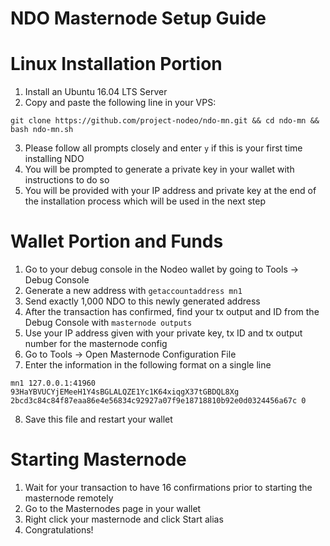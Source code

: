 # NDO Masternode Setup Guide

# Linux Installation Portion
1. Install an Ubuntu 16.04 LTS Server
2. Copy and paste the following line in your VPS:

```
git clone https://github.com/project-nodeo/ndo-mn.git && cd ndo-mn && bash ndo-mn.sh
```

3. Please follow all prompts closely and enter ```y``` if this is your first time installing NDO
4. You will be prompted to generate a private key in your wallet with instructions to do so
5. You will be provided with your IP address and private key at the end of the installation process which will be used in the next step

# Wallet Portion and Funds
1. Go to your debug console in the Nodeo wallet by going to Tools -> Debug Console
2. Generate a new address with ```getaccountaddress mn1```
3. Send exactly 1,000 NDO to this newly generated address
4. After the transaction has confirmed, find your tx output and ID from the Debug Console with ```masternode outputs```
5. Use your IP address given with your private key, tx ID and tx output number for the masternode config
6. Go to Tools -> Open Masternode Configuration File
7. Enter the information in the following format on a single line

```
mn1 127.0.0.1:41960 93HaYBVUCYjEMeeH1Y4sBGLALQZE1Yc1K64xiqgX37tGBDQL8Xg 2bcd3c84c84f87eaa86e4e56834c92927a07f9e18718810b92e0d0324456a67c 0

```

8. Save this file and restart your wallet

# Starting Masternode
1. Wait for your transaction to have 16 confirmations prior to starting the masternode remotely
2. Go to the Masternodes page in your wallet
3. Right click your masternode and click Start alias
4. Congratulations!
